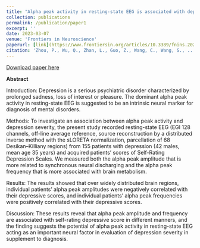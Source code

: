 ```yaml
---
title: "Alpha peak activity in resting-state EEG is associated with depressive score"
collection: publications
permalink: /publication/paper1
excerpt: ''
date: 2023-03-07
venue: 'Frontiers in Neuroscience'
paperurl: [link](https://www.frontiersin.org/articles/10.3389/fnins.2023.1057908/full)
citation: 'Zhou, P., Wu, Q., Zhan, L., Guo, Z., Wang, C., Wang, S., ... & Wu, X. (2023). &quot;Alpha peak activity in resting-state EEG is associated with depressive score.&quot; <i>Frontiers in Neuroscience</i>, 17, 1057908.'
---
```

[Download paper here](https://www.frontiersin.org/articles/10.3389/fnins.2023.1057908/full)

**Abstract**

Introduction: Depression is a serious psychiatric disorder characterized by prolonged sadness, loss of interest or pleasure. The dominant alpha peak activity in resting-state EEG is suggested to be an intrinsic neural marker for diagnosis of mental disorders.

Methods: To investigate an association between alpha peak activity and depression severity, the present study recorded resting-state EEG (EGI 128 channels, off-line average reference, source reconstruction by a distributed inverse method with the sLORETA normalization, parcellation of 68 Desikan–Killiany regions) from 155 patients with depression (42 males, mean age 35 years) and acquired patients’ scores of Self-Rating Depression Scales. We measured both the alpha peak amplitude that is more related to synchronous neural discharging and the alpha peak frequency that is more associated with brain metabolism.

Results: The results showed that over widely distributed brain regions, individual patients’ alpha peak amplitudes were negatively correlated with their depressive scores, and individual patients’ alpha peak frequencies were positively correlated with their depressive scores.

Discussion: These results reveal that alpha peak amplitude and frequency are associated with self-rating depressive score in different manners, and the finding suggests the potential of alpha peak activity in resting-state EEG acting as an important neural factor in evaluation of depression severity in supplement to diagnosis.
